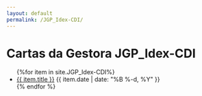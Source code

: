 ```yaml
---
layout: default
permalink: /JGP_Idex-CDI/
---
```


<h1>Cartas da Gestora JGP_Idex-CDI</h1>
<ul>
{%for item in site.JGP_Idex-CDI%}
  <li>
<a href="{{ site.baseurl }}{{ item.url }}">{{ item.title }}</a>
<span>{{ item.date | date: "%B %-d, %Y" }}</span>
  </li>
    {% endfor %}
</ul>
